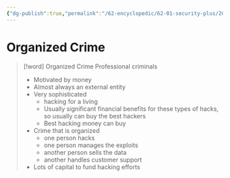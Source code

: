 ```yaml
---
{"dg-publish":true,"permalink":"/62-encyclopedic/62-01-security-plus/20220606153058-organized-crime/","dgHomeLink":true,"dgPassFrontmatter":false}
---
```



# Organized Crime

>[!word] Organized Crime
> Professional criminals 
> - Motivated by money 
> - Almost always an external entity 
> - Very sophisticated 
>     - hacking for a living 
>     - Usually significant financial benefits for these types of hacks, so usually can buy the best hackers 
>     - Best hacking money can buy   
> - Crime that is organized 
>     - one person hacks 
>     - one person manages the exploits 
>     - another person sells the data 
>     - another handles customer support 
> - Lots of capital to fund hacking efforts 
